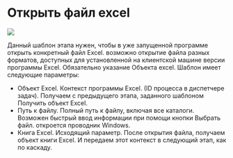 # Открыть файл excel

![](<../../../../.gitbook/assets/Открыть файл excel\_.png>)

Данный шаблон этапа нужен, чтобы в уже запущенной программе открыть конкретный файл Excel. возможно открытие файла разных форматов, доступных для установленной на клиентской машине версии программы Excel. Обязательно указание Объекта excel. Шаблон имеет следующие параметры:

* Объект Excel. Контекст программы Excel. (ID процесса в диспетчере задач). Получаем с предыдущего этапа, заданного шаблоном Получить объект Excel.
* Путь к файлу. Полный путь к файлу, включая все каталоги. Возможен быстрый ввод информации при помощи кнопки Выбрать файл. откроется проводник Windows.
* Книга Excel. Исходящий параметр. После открытия файла, получаем объект книги Excel. И передаем этот контекст в следующий этап, как по каскаду.
